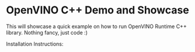 # OpenVINO C++ Demo and Showcase
This will showcase a quick example on how to run OpenVINO Runtime C++ library. Nothing fancy, just code :)

Installation Instructions:


